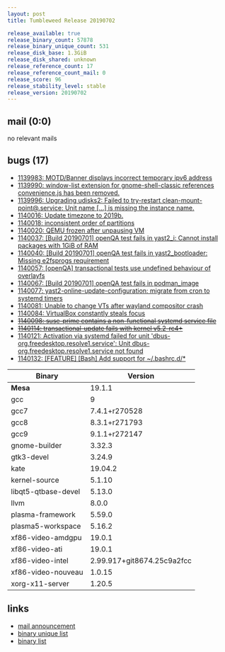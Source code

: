 ```yaml
---
layout: post
title: Tumbleweed Release 20190702

release_available: true
release_binary_count: 57878
release_binary_unique_count: 531
release_disk_base: 1.3GiB
release_disk_shared: unknown
release_reference_count: 17
release_reference_count_mail: 0
release_score: 96
release_stability_level: stable
release_version: 20190702
---
```


## mail (0:0)

no relevant mails

## bugs (17)

<!--more-->

- [1139983: MOTD/Banner displays incorrect temporary ipv6 address](https://bugzilla.opensuse.org/show_bug.cgi?id=1139983)
- [1139990: window-list extension for gnome-shell-classic references convenience.js has been removed.](https://bugzilla.opensuse.org/show_bug.cgi?id=1139990)
- [1139996: Upgrading udisks2: Failed to try-restart clean-mount-point@.service: Unit name \[...\] is missing the instance name.](https://bugzilla.opensuse.org/show_bug.cgi?id=1139996)
- [1140016: Update timezone to 2019b.](https://bugzilla.opensuse.org/show_bug.cgi?id=1140016)
- [1140018: inconsistent order of partitions](https://bugzilla.opensuse.org/show_bug.cgi?id=1140018)
- [1140020: QEMU frozen after unpausing VM](https://bugzilla.opensuse.org/show_bug.cgi?id=1140020)
- [1140037: \[Build 20190701\] openQA test fails in yast2_i: Cannot install packages with 1GiB of RAM](https://bugzilla.opensuse.org/show_bug.cgi?id=1140037)
- [1140040: \[Build 20190701\] openQA test fails in yast2_bootloader: Missing e2fsprogs requirement](https://bugzilla.opensuse.org/show_bug.cgi?id=1140040)
- [1140057: \[openQA\] transactional tests use undefined behaviour of overlayfs](https://bugzilla.opensuse.org/show_bug.cgi?id=1140057)
- [1140067: \[Build 20190701\] openQA test fails in podman_image](https://bugzilla.opensuse.org/show_bug.cgi?id=1140067)
- [1140077: yast2-online-update-configuration: migrate from cron to systemd timers](https://bugzilla.opensuse.org/show_bug.cgi?id=1140077)
- [1140081: Unable to change VTs after wayland compositor crash](https://bugzilla.opensuse.org/show_bug.cgi?id=1140081)
- [1140084: VirtualBox constantly steals focus](https://bugzilla.opensuse.org/show_bug.cgi?id=1140084)
- ~~[1140098: suse-prime contains a non-functional systemd service file](https://bugzilla.opensuse.org/show_bug.cgi?id=1140098)~~
- ~~[1140114: transactional-update fails with kernel v5.2-rc4+](https://bugzilla.opensuse.org/show_bug.cgi?id=1140114)~~
- [1140121: Activation via systemd failed for unit 'dbus-org.freedesktop.resolve1.service': Unit dbus-org.freedesktop.resolve1.service not found](https://bugzilla.opensuse.org/show_bug.cgi?id=1140121)
- [1140132: \[FEATURE\] \[Bash\] Add support for ~/.bashrc.d/*](https://bugzilla.opensuse.org/show_bug.cgi?id=1140132)

Binary | Version
--- | ---
**Mesa** | 19.1.1
gcc | 9
gcc7 | 7.4.1+r270528
gcc8 | 8.3.1+r271793
gcc9 | 9.1.1+r272147
gnome-builder | 3.32.3
gtk3-devel | 3.24.9
kate | 19.04.2
kernel-source | 5.1.10
libqt5-qtbase-devel | 5.13.0
llvm | 8.0.0
plasma-framework | 5.59.0
plasma5-workspace | 5.16.2
xf86-video-amdgpu | 19.0.1
xf86-video-ati | 19.0.1
xf86-video-intel | 2.99.917+git8674.25c9a2fcc
xf86-video-nouveau | 1.0.15
xorg-x11-server | 1.20.5

## links

- [mail announcement](https://lists.opensuse.org/opensuse-factory/2019-07/msg00068.html)
- [binary unique list](http://download.opensuse.org/history/20190702/rpm.unique.list)
- [binary list](http://download.opensuse.org/history/20190702/rpm.list)
